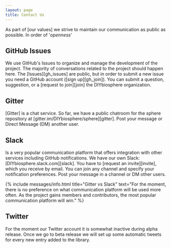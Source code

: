 ```yaml
---
layout: page
title: Contact Us
---
```


As part of [our values] we strive to maintain our communication as public as possible. In order of '_openness_'

## GitHub Issues
We use GitHub's Issues to organize and manage the development of the project. The majority of conversations related to the project should happen here. The [Issues][gh_issues] are public, but in order to submit a new issue you need a GitHub account ([sign up][gh_join]). You can submit a question, suggestion, or a [request to join][join] the DIYbiosphere organization.


## Gitter
[Gitter] is a chat service. So far, we have a public chatroom for the sphere repository at [gitter.im/DIYbiosphere/sphere][gitter]. Post your message or Direct Message (DM) another user.

## Slack
Is a very popular communication platform that offers integration with other services including GitHub notifications. We have our own Slack: [DIYbiosphere.slack.com][slack]. You have to [request an invite][invite], which you receive by email. You can join any channel and specify your notification preferences. Post your message in a channel or DM other users.

{% include messages/info.html title="Gitter vs Slack" text="For the moment, there is no preference on what communication platform will be used more often. As the project gains members and contributors, the most popular communication platform will win." %}

## Twitter
For the moment our Twitter account it is somewhat inactive during alpha release. Once we go to beta release we will set up some automatic tweets for every new entry added to the library.
